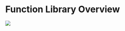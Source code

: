 # Function Library Overview

![](https://github.com/JonmarCorpuz/SecondBrain/blob/main/Assets/Whitespace.png)


